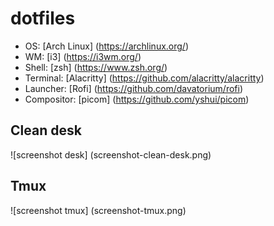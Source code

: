 # dotfiles

- OS: [Arch Linux] (https://archlinux.org/)
- WM: [i3] (https://i3wm.org/)
- Shell: [zsh] (https://www.zsh.org/)
- Terminal: [Alacritty] (https://github.com/alacritty/alacritty)
- Launcher: [Rofi] (https://github.com/davatorium/rofi)
- Compositor: [picom] (https://github.com/yshui/picom)

## Clean desk

![screenshot desk] (screenshot-clean-desk.png)

## Tmux
![screenshot tmux] (screenshot-tmux.png)


